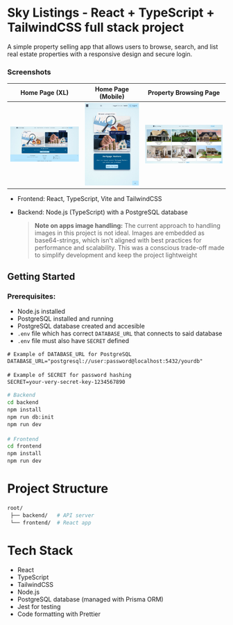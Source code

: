 # Sky Listings - React + TypeScript + TailwindCSS full stack project

A simple property selling app that allows users to browse, search, and list real estate properties with a responsive design and secure login.

### Screenshots

| Home Page (XL)                                             | Home Page (Mobile)                                            | Property Browsing Page                                            |
| ---------------------------------------------------------- | ------------------------------------------------------------- | ----------------------------------------------------------------- |
| ![Home XL](./frontend/public/screenshots/xl-home-page.jpg) | ![Home SM](./frontend/public/screenshots/small-home-page.jpg) | ![Browse](./frontend/public/screenshots/xl-browse-properties.jpg) |

- Frontend: React, TypeScript, Vite and TailwindCSS
- Backend: Node.js (TypeScript) with a PostgreSQL database

  > **Note on apps image handling:**
  > The current approach to handling images in this project is not ideal. Images are embedded as base64-strings, which isn't aligned with best practices for performance and scalability. This was a conscious trade-off made to simplify development and keep the project lightweight

## Getting Started

### Prerequisites:

- Node.js installed
- PostgreSQL installed and running
- PostgreSQL database created and accesible
- `.env` file which has correct `DATABASE_URL` that connects to said database
- `.env` file must also have `SECRET` defined

```env
# Example of DATABASE_URL for PostgreSQL
DATABASE_URL="postgresql://user:password@localhost:5432/yourdb"

# Example of SECRET for password hashing
SECRET=your-very-secret-key-1234567890
```

```bash
# Backend
cd backend
npm install
npm run db:init
npm run dev

# Frontend
cd frontend
npm install
npm run dev
```

# Project Structure

```bash
root/
 ├── backend/   # API server
 └── frontend/  # React app
```

# Tech Stack

- React
- TypeScript
- TailwindCSS
- Node.js
- PostgreSQL database (managed with Prisma ORM)
- Jest for testing
- Code formatting with Prettier
